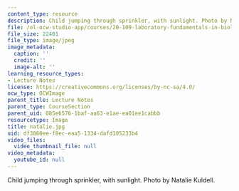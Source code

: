 ```yaml
---
content_type: resource
description: Child jumping through sprinkler, with sunlight. Photo by Natalie Kuldell.
file: /ol-ocw-studio-app/courses/20-109-laboratory-fundamentals-in-biological-engineering-fall-2007/df3860eef8eceaa51334dafd105233b4_natalie.jpg
file_size: 22401
file_type: image/jpeg
image_metadata:
  caption: ''
  credit: ''
  image-alt: ''
learning_resource_types:
- Lecture Notes
license: https://creativecommons.org/licenses/by-nc-sa/4.0/
ocw_type: OCWImage
parent_title: Lecture Notes
parent_type: CourseSection
parent_uid: 085e6576-1baf-aa63-e1ae-ea01ee1cabbb
resourcetype: Image
title: natalie.jpg
uid: df3860ee-f8ec-eaa5-1334-dafd105233b4
video_files:
  video_thumbnail_file: null
video_metadata:
  youtube_id: null
---
```

Child jumping through sprinkler, with sunlight. Photo by Natalie Kuldell.